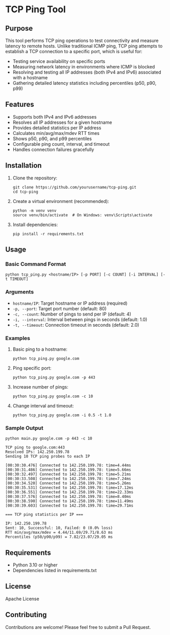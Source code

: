 # TCP Ping Tool

## Purpose

This tool performs TCP ping operations to test connectivity and measure latency to remote hosts. Unlike traditional ICMP ping, TCP ping attempts to establish a TCP connection to a specific port, which is useful for:

-   Testing service availability on specific ports
-   Measuring network latency in environments where ICMP is blocked
-   Resolving and testing all IP addresses (both IPv4 and IPv6) associated with a hostname
-   Gathering detailed latency statistics including percentiles (p50, p90, p99)

## Features

-   Supports both IPv4 and IPv6 addresses
-   Resolves all IP addresses for a given hostname
-   Provides detailed statistics per IP address
-   Calculates min/avg/max/mdev RTT times
-   Shows p50, p90, and p99 percentiles
-   Configurable ping count, interval, and timeout
-   Handles connection failures gracefully

## Installation

1.  Clone the repository:
    
    ```
    git clone https://github.com/yourusername/tcp-ping.git
    cd tcp-ping
    ```
    
2.  Create a virtual environment (recommended):
    
    ```
    python -m venv venv
    source venv/bin/activate  # On Windows: venv\Scripts\activate
    ```
    
3.  Install dependencies:
    
    ```
    pip install -r requirements.txt
    ```
    

## Usage

### Basic Command Format

```
python tcp_ping.py <hostname/IP> [-p PORT] [-c COUNT] [-i INTERVAL] [-t TIMEOUT]
```

### Arguments

-   `hostname/IP`: Target hostname or IP address (required)
-   `-p, --port`: Target port number (default: 80)
-   `-c, --count`: Number of pings to send per IP (default: 4)
-   `-i, --interval`: Interval between pings in seconds (default: 1.0)
-   `-t, --timeout`: Connection timeout in seconds (default: 2.0)

### Examples

1.  Basic ping to a hostname:
    
    ```
    python tcp_ping.py google.com
    ```
    
2.  Ping specific port:
    
    ```
    python tcp_ping.py google.com -p 443
    ```
    
3.  Increase number of pings:
    
    ```
    python tcp_ping.py google.com -c 10
    ```
    
4.  Change interval and timeout:
    
    ```
    python tcp_ping.py google.com -i 0.5 -t 1.0
    ```
    

### Sample Output

```
python main.py google.com -p 443 -c 10

TCP ping to google.com:443
Resolved IPs: 142.250.199.78
Sending 10 TCP ping probes to each IP

[00:30:30.476] Connected to 142.250.199.78: time=4.44ms
[00:30:31.486] Connected to 142.250.199.78: time=5.66ms
[00:30:32.497] Connected to 142.250.199.78: time=5.21ms
[00:30:33.508] Connected to 142.250.199.78: time=7.24ms
[00:30:34.520] Connected to 142.250.199.78: time=5.26ms
[00:30:35.531] Connected to 142.250.199.78: time=17.12ms
[00:30:36.551] Connected to 142.250.199.78: time=22.33ms
[00:30:37.576] Connected to 142.250.199.78: time=8.40ms
[00:30:38.590] Connected to 142.250.199.78: time=11.49ms
[00:30:39.603] Connected to 142.250.199.78: time=29.71ms

=== TCP ping statistics per IP ===

IP: 142.250.199.78
Sent: 10, Successful: 10, Failed: 0 (0.0% loss)
RTT min/avg/max/mdev = 4.44/11.69/29.71/8.63 ms
Percentiles (p50/p90/p99) = 7.82/23.07/29.05 ms
```

## Requirements

-   Python 3.10 or higher
-   Dependencies listed in requirements.txt

## License

Apache License

## Contributing

Contributions are welcome! Please feel free to submit a Pull Request.
